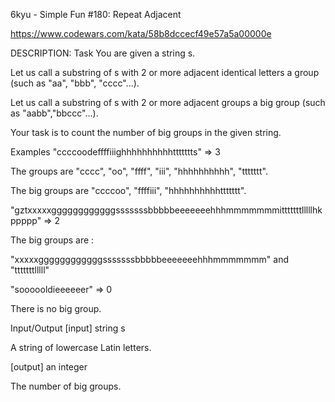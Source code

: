 6kyu - Simple Fun #180: Repeat Adjacent

https://www.codewars.com/kata/58b8dccecf49e57a5a00000e

DESCRIPTION:
Task
You are given a string s.

Let us call a substring of s with 2 or more adjacent identical letters a group (such as "aa", "bbb", "cccc"...).

Let us call a substring of s with 2 or more adjacent groups a big group (such as "aabb","bbccc"...).

Your task is to count the number of big groups in the given string.

Examples
"ccccoodeffffiiighhhhhhhhhhttttttts" => 3

The groups are "cccc", "oo", "ffff", "iii", "hhhhhhhhhh", "ttttttt".

The big groups are "ccccoo", "ffffiii", "hhhhhhhhhhttttttt".

"gztxxxxxggggggggggggsssssssbbbbbeeeeeeehhhmmmmmmmitttttttlllllhkppppp" => 2

The big groups are :

"xxxxxggggggggggggsssssssbbbbbeeeeeeehhhmmmmmmm" and "tttttttlllll"

"soooooldieeeeeer" => 0

There is no big group.

Input/Output
[input] string s

A string of lowercase Latin letters.

[output] an integer

The number of big groups.